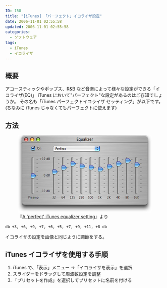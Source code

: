 ```yaml
---
ID: 158
title: "[iTunes] 「パーフェクト」イコライザ設定"
date: 2006-11-01 02:55:58
updated: 2006-11-01 02:55:58
categories:
  - ソフトウェア
tags:
  - iTunes
  - イコライザ
---
```


## 概要

アコースティックやポップス、R&B など音楽によって様々な設定ができる「イコライザ(EQ)」
iTunes において"パーフェクト"な設定があるのはご存知でしょうか。
その名も「iTunes パーフェクトイコライザ セッティング」が以下です。
(ちなみに iTunes じゃなくてもパーフェクトに使えます)

<!--more-->

## 方法

<figure>
  <img alt="パーフェクトイコライザ" src="/images/Perfect-Equalizer.jpg" width="456" height="244" />
  <figcaption>『<a href="http://hints.macworld.com/article.php?story=20040902070807431" rel="nofollow">A 'perfect' iTunes equalizer setting</a>』より</figcaption>
</figure>

```
db +3, +6, +9, +7, +6, +5, +7, +9, +11, +8 db
```

イコライザの設定を画像と同じように調節をする。

## iTunes イコライザを使用する手順

1. iTunes で、「表示」メニュー ->「イコライザを表示」を選択
1. スライダーをドラッグして周波数設定を調整
1. 「プリセットを作成」を選択してプリセットに名前を付ける
